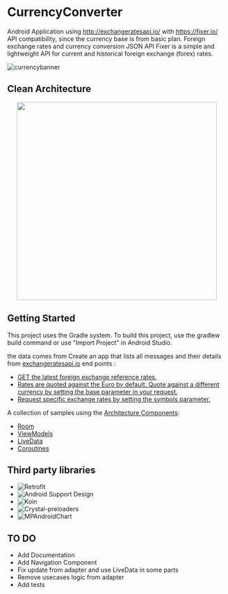 # CurrencyConverter
Android Application using http://exchangeratesapi.io/ with https://fixer.io/ API compatibility, since the currency base is from basic plan. Foreign exchange rates and currency conversion JSON API Fixer is a simple and lightweight API for current and historical foreign exchange (forex) rates. 

![currencybanner](https://user-images.githubusercontent.com/4821464/69029427-e1734000-09a2-11ea-88a8-37a1a211379b.png)

## Clean Architecture
<p align="center">
  <img width="460" height="455" src="https://user-images.githubusercontent.com/4821464/66293984-8b908000-e8ad-11e9-9655-24092e6804f8.jpg">
</p>

## Getting Started
This project uses the Gradle system. To build this project, use the gradlew build command or use "Import Project" in Android Studio.

the data comes from Create an app that lists all messages and their details from [exchangeratesapi.io](http://exchangeratesapi.io/)
end points :
* [GET the latest foreign exchange reference rates.](https://api.exchangeratesapi.io/latest) 
* [Rates are quoted against the Euro by default. Quote against a different currency by setting the base parameter in your request.](https://api.exchangeratesapi.io/latest?base=USD) 
* [Request specific exchange rates by setting the symbols parameter.](https://api.exchangeratesapi.io/latest?symbols=USD,GBP)

A collection of samples using the [Architecture Components](https://developer.android.com/arch):

- [Room](https://developer.android.com/topic/libraries/architecture/room) 
- [ViewModels](https://developer.android.com/topic/libraries/architecture/viewmodel)
- [LiveData](https://developer.android.com/topic/libraries/architecture/livedata)
- [Coroutines](https://developer.android.com/topic/libraries/architecture/coroutines)

## Third party libraries
- ![Retrofit](https://square.github.io/retrofit/)
- ![Android Support Design](https://developer.android.com/topic/libraries/support-library/packages)
- ![Koin](https://insert-koin.io/)
- ![Crystal-preloaders](https://github.com/syedowaisali/crystal-preloaders)
- ![MPAndroidChart](https://github.com/PhilJay/MPAndroidChart)

## TO DO
- Add Documentation
- Add Navigation Component
- Fix update from adapter and use LiveData in some parts
- Remove usecases logic from adapter
- Add tests
